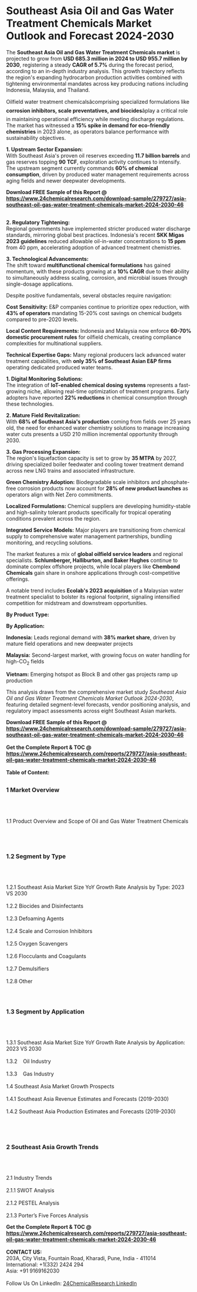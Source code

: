 <h1>Southeast Asia Oil and Gas Water Treatment Chemicals Market Outlook and Forecast 2024-2030</h1><p>The <strong>Southeast Asia Oil and Gas Water Treatment Chemicals market</strong> is projected to grow from <strong>USD 685.3 million in 2024 to USD 955.7 million by 2030</strong>, registering a steady <strong>CAGR of 5.7%</strong> during the forecast period, according to an in-depth industry analysis. This growth trajectory reflects the region's expanding hydrocarbon production activities combined with tightening environmental mandates across key producing nations including Indonesia, Malaysia, and Thailand.</p><p>Oilfield water treatment chemicalsâcomprising specialized formulations like <strong>corrosion inhibitors, scale preventatives, and biocides</strong>âplay a critical role in maintaining operational efficiency while meeting discharge regulations. The market has witnessed a <strong>15% spike in demand for eco-friendly chemistries</strong> in 2023 alone, as operators balance performance with sustainability objectives.</p><p><strong>1. Upstream Sector Expansion:</strong><br>
With Southeast Asia's proven oil reserves exceeding <strong>11.7 billion barrels</strong> and gas reserves topping <strong>90 TCF</strong>, exploration activity continues to intensify. The upstream segment currently commands <strong>60% of chemical consumption</strong>, driven by produced water management requirements across aging fields and newer deepwater developments.</p><div><b>Download FREE Sample of this Report @ 
            <a href="https://www.24chemicalresearch.com/download-sample/279727/asia-southeast-oil-gas-water-treatment-chemicals-market-2024-2030-46">
            https://www.24chemicalresearch.com/download-sample/279727/asia-southeast-oil-gas-water-treatment-chemicals-market-2024-2030-46</a></b></div><br><p><strong>2. Regulatory Tightening:</strong><br>
Regional governments have implemented stricter produced water discharge standards, mirroring global best practices. Indonesia's recent <strong>SKK Migas 2023 guidelines</strong> reduced allowable oil-in-water concentrations to <strong>15 ppm</strong> from 40 ppm, accelerating adoption of advanced treatment chemistries.</p><p><strong>3. Technological Advancements:</strong><br>
The shift toward <strong>multifunctional chemical formulations</strong> has gained momentum, with these products growing at a <strong>10% CAGR</strong> due to their ability to simultaneously address scaling, corrosion, and microbial issues through single-dosage applications.</p><p>Despite positive fundamentals, several obstacles require navigation:</p><p><strong>Cost Sensitivity:</strong> E&amp;P companies continue to prioritize opex reduction, with <strong>43% of operators</strong> mandating 15-20% cost savings on chemical budgets compared to pre-2020 levels.</p><p><strong>Local Content Requirements:</strong> Indonesia and Malaysia now enforce <strong>60-70% domestic procurement rules</strong> for oilfield chemicals, creating compliance complexities for multinational suppliers.</p><p><strong>Technical Expertise Gaps:</strong> Many regional producers lack advanced water treatment capabilities, with <strong>only 35% of Southeast Asian E&amp;P firms</strong> operating dedicated produced water teams.</p><p><strong>1. Digital Monitoring Solutions:</strong><br>
The integration of <strong>IoT-enabled chemical dosing systems</strong> represents a fast-growing niche, allowing real-time optimization of treatment programs. Early adopters have reported <strong>22% reductions</strong> in chemical consumption through these technologies.</p><p><strong>2. Mature Field Revitalization:</strong><br>
With <strong>68% of Southeast Asia's production</strong> coming from fields over 25 years old, the need for enhanced water chemistry solutions to manage increasing water cuts presents a USD 210 million incremental opportunity through 2030.</p><p><strong>3. Gas Processing Expansion:</strong><br>
The region's liquefaction capacity is set to grow by <strong>35 MTPA</strong> by 2027, driving specialized boiler feedwater and cooling tower treatment demand across new LNG trains and associated infrastructure.</p><p><strong>Green Chemistry Adoption:</strong> Biodegradable scale inhibitors and phosphate-free corrosion products now account for <strong>28% of new product launches</strong> as operators align with Net Zero commitments.</p><p><strong>Localized Formulations:</strong> Chemical suppliers are developing humidity-stable and high-salinity tolerant products specifically for tropical operating conditions prevalent across the region.</p><p><strong>Integrated Service Models:</strong> Major players are transitioning from chemical supply to comprehensive water management partnerships, bundling monitoring, and recycling solutions.</p><p>The market features a mix of <strong>global oilfield service leaders</strong> and regional specialists. <strong>Schlumberger, Halliburton, and Baker Hughes</strong> continue to dominate complex offshore projects, while local players like <strong>Chembond Chemicals</strong> gain share in onshore applications through cost-competitive offerings.</p><p>A notable trend includes <strong>Ecolab's 2023 acquisition</strong> of a Malaysian water treatment specialist to bolster its regional footprint, signaling intensified competition for midstream and downstream opportunities.</p><p><strong>By Product Type:</strong></p><p><strong>By Application:</strong></p><p><strong>Indonesia:</strong> Leads regional demand with <strong>38% market share</strong>, driven by mature field operations and new deepwater projects</p><p><strong>Malaysia:</strong> Second-largest market, with growing focus on water handling for high-CO<sub>2</sub> fields</p><p><strong>Vietnam:</strong> Emerging hotspot as Block B and other gas projects ramp up production</p><p>This analysis draws from the comprehensive market study <em>Southeast Asia Oil and Gas Water Treatment Chemicals Market Outlook 2024-2030</em>, featuring detailed segment-level forecasts, vendor positioning analysis, and regulatory impact assessments across eight Southeast Asian markets.</p><div><b>Download FREE Sample of this Report @ 
            <a href="https://www.24chemicalresearch.com/download-sample/279727/asia-southeast-oil-gas-water-treatment-chemicals-market-2024-2030-46">
            https://www.24chemicalresearch.com/download-sample/279727/asia-southeast-oil-gas-water-treatment-chemicals-market-2024-2030-46</a></b></div><br><div><b>Get the Complete Report & TOC @ 
            <a href="https://www.24chemicalresearch.com/reports/279727/asia-southeast-oil-gas-water-treatment-chemicals-market-2024-2030-46">
            https://www.24chemicalresearch.com/reports/279727/asia-southeast-oil-gas-water-treatment-chemicals-market-2024-2030-46</a></b></div><br>
            <b>Table of Content:</b><p><h2><span style="font-size:16px"><strong>1 Market Overview&nbsp;&nbsp; &nbsp;</strong></span></h2><br />
<br />
<p>1.1 Product Overview and Scope of Oil and Gas Water Treatment Chemicals&nbsp;</p><br />
<br />
<h2><strong><span style="font-size:16px">1.2 Segment by Type&nbsp;&nbsp; &nbsp;</span></strong></h2><br />
<br />
<p>1.2.1 Southeast Asia Market Size YoY Growth Rate Analysis by Type: 2023 VS 2030&nbsp;&nbsp; &nbsp;<br /><br />
1.2.2 Biocides and Disinfectants&nbsp;&nbsp; &nbsp;<br /><br />
1.2.3 Defoaming Agents<br /><br />
1.2.4 Scale and Corrosion Inhibitors<br /><br />
1.2.5 Oxygen Scavengers<br /><br />
1.2.6 Flocculants and Coagulants<br /><br />
1.2.7 Demulsifiers<br /><br />
1.2.8 Other<br /><br />
<br />
<h2><span style="font-size:16px"><strong>1.3 Segment by Application&nbsp;&nbsp;</strong></span></h2><br />
<br />
<p>1.3.1 Southeast Asia Market Size YoY Growth Rate Analysis by Application: 2023 VS 2030&nbsp;&nbsp; &nbsp;<br /><br />
1.3.2&nbsp;&nbsp; &nbsp;Oil Industry<br /><br />
1.3.3&nbsp;&nbsp; &nbsp;Gas Industry<br /><br />
1.4 Southeast Asia Market Growth Prospects&nbsp;&nbsp; &nbsp;<br /><br />
1.4.1 Southeast Asia Revenue Estimates and Forecasts (2019-2030)&nbsp;&nbsp; &nbsp;<br /><br />
1.4.2 Southeast Asia Production Estimates and Forecasts (2019-2030)&nbsp;&nbsp;</p><br />
<br />
<h2><span style="font-size:16px"><strong>2 Southeast Asia Growth Trends&nbsp;&nbsp; &nbsp;</strong></span></h2><br />
<br />
<p>2.1 Industry Trends&nbsp;&nbsp; &nbsp;<br /><br />
2.1.1 SWOT Analysis&nbsp;&nbsp; &nbsp;<br /><br />
2.1.2 PESTEL Analysis&nbsp;&nbsp; &nbsp;<br /><br />
2.1.3 Porter&rsquo;s Five Forces Analysis&nbsp;&nbsp; &nbsp;<b</p><div><b>Get the Complete Report & TOC @ 
            <a href="https://www.24chemicalresearch.com/reports/279727/asia-southeast-oil-gas-water-treatment-chemicals-market-2024-2030-46">
            https://www.24chemicalresearch.com/reports/279727/asia-southeast-oil-gas-water-treatment-chemicals-market-2024-2030-46</a></b></div><br><b>CONTACT US:</b><br>
            203A, City Vista, Fountain Road, Kharadi, Pune, India - 411014<br>
            International: +1(332) 2424 294<br>
            Asia: +91 9169162030 <br><br>
            Follow Us On LinkedIn: <a href="https://www.linkedin.com/company/24chemicalresearch/">24ChemicalResearch LinkedIn</a>